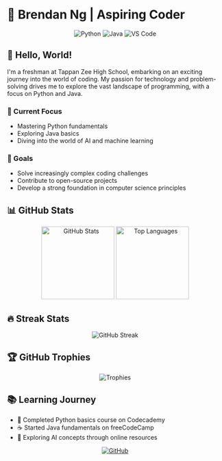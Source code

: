# 🌟 Brendan Ng | Aspiring Coder

<div align="center">
  <img src="https://img.shields.io/badge/Python-Enthusiast-3776AB?style=for-the-badge&logo=python&logoColor=white" alt="Python">
  <img src="https://img.shields.io/badge/Java-Learning-007396?style=for-the-badge&logo=java&logoColor=white" alt="Java">
  <img src="https://img.shields.io/badge/VS_Code-Power_User-007ACC?style=for-the-badge&logo=visual-studio-code&logoColor=white" alt="VS Code">
</div>

## 👋 Hello, World!

I'm a freshman at Tappan Zee High School, embarking on an exciting journey into the world of coding. My passion for technology and problem-solving drives me to explore the vast landscape of programming, with a focus on Python and Java.

### 🚀 Current Focus
- Mastering Python fundamentals
- Exploring Java basics
- Diving into the world of AI and machine learning

### 🎯 Goals
- Solve increasingly complex coding challenges
- Contribute to open-source projects
- Develop a strong foundation in computer science principles

## 📊 GitHub Stats

<div align="center">
  <img src="https://github-readme-stats.vercel.app/api?username=BrendanNg8&show_icons=true&theme=tokyonight" alt="GitHub Stats" height="170">
  <img src="https://github-readme-stats.vercel.app/api/top-langs/?username=BrendanNg8&layout=compact&theme=tokyonight" alt="Top Languages" height="170">
</div>

## 🔥 Streak Stats

<div align="center">
  <img src="https://github-readme-streak-stats.herokuapp.com/?user=BrendanNg8&theme=tokyonight" alt="GitHub Streak">
</div>

## 🏆 GitHub Trophies

<div align="center">
  <img src="https://github-profile-trophy.vercel.app/?username=BrendanNg8&theme=nord&column=7" alt="Trophies">
</div>

## 📚 Learning Journey

- 🐍 Completed Python basics course on Codecademy
- ☕ Started Java fundamentals on freeCodeCamp
- 🧠 Exploring AI concepts through online resources



<div align="center">
  <a href="https://github.com/BrendanNg8" target="_blank">
    <img src="https://img.shields.io/badge/GitHub-Follow-181717?style=for-the-badge&logo=github" alt="GitHub">
  </a>
